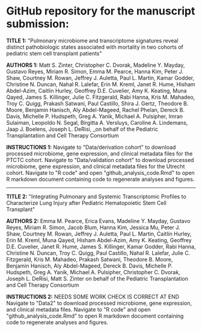 # GitHub repository for the manuscript submission:

**TITLE 1:** "Pulmonary microbiome and transcriptome signatures reveal distinct pathobiologic states associated with mortality in two cohorts of pediatric stem cell transplant patients"

**AUTHORS 1:** Matt S. Zinter, Christopher C. Dvorak, Madeline Y. Mayday, Gustavo Reyes, Miriam R. Simon, Emma M. Pearce, Hanna Kim, Peter J. Shaw, Courtney M. Rowan, Jeffrey J. Auletta, Paul L. Martin, Kamar Godder, Christine N. Duncan, Nahal R. Lalefar, Erin M. Kreml, Janet R. Hume, Hisham Abdel-Azim, Caitlin Hurley, Geoffrey D.E. Cuvelier, Amy K. Keating, Muna Qayed, James S. Killinger, Julie C. Fitzgerald, Rabi Hanna, Kris M. Mahadeo, Troy C. Quigg, Prakash Satwani, Paul Castillo, Shira J. Gertz, Theodore B. Moore, Benjamin Hanisch, Aly Abdel-Mageed, Rachel Phelan, Dereck B. Davis, Michelle P. Hudspeth, Greg A. Yanik, Michael A. Pulsipher, Imran Sulaiman, Leopoldo N. Segal, Birgitta A. Versluys, Caroline A. Lindemans, Jaap J. Boelens, Joseph L. DeRisi, _on behalf of the Pediatric Transplantation and Cell Therapy Consortium

**INSTRUCTIONS 1:**
Navigate to "Data/derivation cohort" to download processed microbiome, gene expression, and clinical metadata files for the PTCTC cohort. Navigate to "Data/validation cohort" to download processed microbiome, gene expression, and clinical metadata files for the Utrecht cohort. Navigate to "R code" and open "github_analysis_code.Rmd" to open R markdown document containing code to regenerate analyses and figures.

---------------------------------------------------------------------------

**TITLE 2:** "Integrating Pulmonary and Systemic Transcriptomic Profiles to Characterize Lung Injury after Pediatric Hematopoietic Stem Cell Transplant"

**AUTHORS 2:** Emma M. Pearce, Erica Evans, Madeline Y. Mayday, Gustavo Reyes, Miriam R. Simon, Jacob Blum, Hanna Kim, Jessica Mu, Peter J. Shaw, Courtney M. Rowan, Jeffrey J. Auletta, Paul L. Martin, Caitlin Hurley, Erin M. Kreml, Muna Qayed, Hisham Abdel-Azim, Amy K. Keating, Geoffrey D.E. Cuvelier, Janet R. Hume, James S. Killinger, Kamar Godder, Rabi Hanna, Christine N. Duncan, Troy C. Quigg, Paul Castillo, Nahal R. Lalefar, Julie C. Fitzgerald, Kris M. Mahadeo, Prakash Satwani, Theodore B. Moore, Benjamin Hanisch, Aly Abdel-Mageed, Dereck B. Davis, Michelle P. Hudspeth, Greg A. Yanik, Michael A. Pulsipher, Christopher C. Dvorak, Joseph L. DeRisi, Matt S. Zinter on behalf of the Pediatric Transplantation and Cell Therapy Consortium 

**INSTRUCTIONS 2:** NEEDS SOME WORK CHECK IS CORRECT AT END
Navigate to "Data2" to download processed microbiome, gene expression, and clinical metadata files. Navigate to "R code" and open "github_analysis_code.Rmd" to open R markdown document containing code to regenerate analyses and figures.
